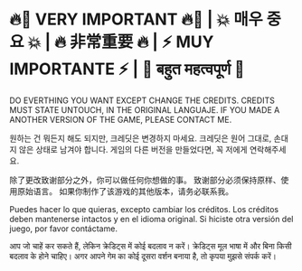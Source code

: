 # 🔥🚨 VERY IMPORTANT 🔥🚨 | 💥 매우 중요 💥 | 🔥 非常重要 🔥 | ⚡ MUY IMPORTANTE ⚡ | 💫 बहुत महत्वपूर्ण 💫


DO EVERTHING YOU WANT EXCEPT CHANGE THE CREDITS.
CREDITS MUST STATE UNTOUCH, IN THE ORIGINAL LANGUAJE.
IF YOU MADE A ANOTHER VERSION OF THE GAME, PLEASE CONTACT ME.

원하는 건 뭐든지 해도 되지만, 크레딧은 변경하지 마세요.
크레딧은 원어 그대로, 손대지 않은 상태로 남겨야 합니다.
게임의 다른 버전을 만들었다면, 꼭 저에게 연락해주세요.

除了更改致谢部分之外，你可以做任何你想做的事。
致谢部分必须保持原样、使用原始语言。
如果你制作了该游戏的其他版本，请务必联系我。

Puedes hacer lo que quieras, excepto cambiar los créditos.
Los créditos deben mantenerse intactos y en el idioma original.
Si hiciste otra versión del juego, por favor contáctame.

आप जो चाहें कर सकते हैं, लेकिन क्रेडिट्स में कोई बदलाव न करें।
क्रेडिट्स मूल भाषा में और बिना किसी बदलाव के होने चाहिए।
अगर आपने गेम का कोई दूसरा वर्शन बनाया है, तो कृपया मुझसे संपर्क करें।
